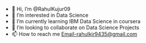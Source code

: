 - 👋 Hi, I’m @RahulKujur09
- 👀 I’m interested in Data Science
- 🌱 I’m currently learning IBM Data Science in coursera
- 💞️ I’m looking to collaborate on Data Science Projects
- 📫 How to reach me Email-rahulkjr9435@gmail.com

<!---
RahulKujur09/RahulKujur09 is a ✨ special ✨ repository because its `README.md` (this file) appears on your GitHub profile.
You can click the Preview link to take a look at your changes.
--->
